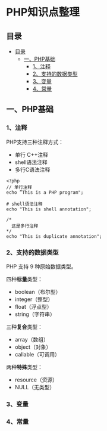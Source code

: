 PHP知识点整理
====================

## 目录
<!-- TOC -->
- [目录](#目录)
    - [一、PHP基础](#一php基础)
        - [1、注释](#1注释)
        - [2、支持的数据类型](#2支持的数据类型)
        - [3、变量](#3变量)
        - [4、常量](#4常量)

<!-- /TOC -->

## 一、PHP基础
### 1、注释
PHP支持三种注释方式：
- 单行 C++注释
- shell语法注释
- 多行C语法注释

```
<?php
// 单行注释
echo ”This is a PHP program";

# shell语法注释
echo "This is shell annotation";

/*
  这是多行注释
*/
echo "This is duplicate annotation";

```

### 2、支持的数据类型
PHP 支持 9 种原始数据类型。

四种**标量**类型：
- boolean（布尔型）
- integer（整型）
- float（浮点型）
- string（字符串）

三种**复合**类型：
- array（数组）
- object（对象）
- callable（可调用）

两种**特殊**类型：
- resource（资源）
- NULL（无类型）

### 3、变量

### 4、常量
